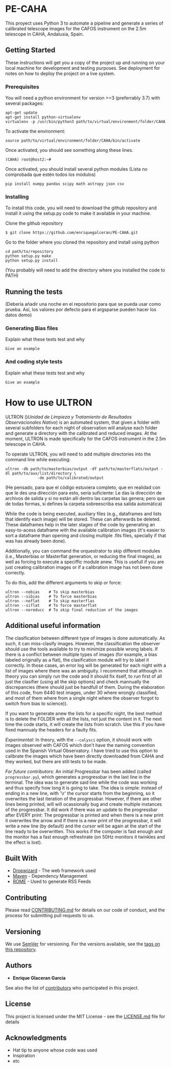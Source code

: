 # PE-CAHA

This proyect uses Python 3 to automate a pipeline and generate a series of calibrated telescope images for the CAFOS instrument on the 2.5m telescope in CAHA, Andalusia, Spain.

## Getting Started

These instructions will get you a copy of the project up and running on your local machine for development and testing purposes. See deployment for notes on how to deploy the project on a live system.

### Prerequisites

You will need a python environment for version >=3 (preferrably 3.7) with several packages:

```
apt-get update
apt-get install python-virtualenv
virtualenv -p /usr/bin/python3 path/to/virtual/environment/folder/CAHA
```

To activate the environment:
```
source path/to/virtual/environment/folder/CAHA/bin/activate
```

Once activated, you should see something along these lines.
```
(CAHA) root@host2:~#
```

Once activated, you should install several python modules (Lista no comprobada que estén todos los módulos)

```
pip install numpy pandas scipy math astropy json csv
```

### Installing

To install this code, you will need to download the github repository and install it using the setup.py code to make it available in your machine.

Clone the github repository

```
$ git clone https://github.com/enriquegalceran/PE-CAHA.git
```

Go to the folder where you cloned the repository and install using python

```
cd path/to/repository
python setup.py make
python setup.py install
```
(You probably will need to add the directory where you installed the code to PATH)

## Running the tests

(Debería añadir una noche en el repositorio para que se pueda usar como prueba. Así, los valores por defecto para el argsparse pueden hacer los datos demo)

### Generating Bias files

Explain what these tests test and why

```
Give an example
```

### And coding style tests

Explain what these tests test and why

```
Give an example
```

# How to use ULTRON

ULTRON ()_Unidad de Limpieza y Tratamiento de Resultados Observacionales Nativo_) is an automated system, that given a folder with several subfolders for each night of observation will analyse each folder and generate a directory with the calibrated and reduced images. At the moment, ULTRON is made specifically for the CAFOS instrument in the 2.5m telescope in CAHA.

To operate ULTRON, you will need to add multiple directories into the command line while executing:

```
ultron -db path/to/masterbias/output -df path/to/masterflats/output -dl path/to/aux/list/directory \
              -de path/to/calibrated/output
```

(He pensado, para que el código estuviera completo, que en realidad con que le des una dirección para esto, sería suficiente: Le das la dirección de archivos de salida y si no están allí dentro las carpetas las genera; pero que de todas formas, si defines la carpeta sobreescriba esa salida automática)

While the code is being executed, auxiliary files (e.g., dataframes and lists that identify each image) will be stored. These can afterwards be deleted. These dataframes help in the later stages of the code by generating an easy-to-acess dataframe with the available calibration images (it's easier to sort a dataframe than opening and closing multiple .fits files, specially if that was has already been done).

Additionally, you can command the orquestrator to skip different modules (i.e., Masterbias or  Masterflat generation, or reducing the final images), as well as forcing to execute a speciffic module anew. This is usefull if you are just creating calibration images or if a calibration image has not been done correctly.

To do this, add the different arguments to skip or force:

```
ultron --nobias    # To skip masterbias
ultron --sibias    # To force masterbias
ultron --noflat    # To skip masterflas
ultron --siflat    # To force masterflat
ultron --noreducc  # To skip final reduction of the images
```

## Additional useful information

The clasification between different type of images is done automatically. As such, it can miss-clasify images. However, the classification the observer should use the tools available to try to minimize possible wrong labels. If there is a conflict between multiple types of images (for example, a bias labeled originally as a flat), the clasification module will try to label it correctly. In those cases, an error log will be generated for each night with a list of images where there was an ambiguity. I recommend that although in theory you can simply run the code and it should fix itself, to run first of all just the clasifier (using all the skip options) and check mannually the discrepancies (there should just be handfull of them. During the elaboration of this code, from 6440 test images, under 30 where wrongly classified, and most of them where from a single night where the observer forgot to switch from bias to science)).

If you want to generate anew the lists for a specific night, the best method is to delete the FOLDER with all the lists, not just the content in it. The next time the code starts, it will create the lists from scratch. Use this if you have fixed mannualy the headers for a faulty fits.

_Experimental:_ In theory, with the ```--calysci``` option, it should work with images observed with CAFOS which don't have the naming convention used in the Spanish Virtual Observatory. I have tried to use this option to calibrate the images which have been directly downloaded from CAHA and they worked, but there are still tests to be made.

_For future contributors:_ An initial Progressbar has been added (called ```progressbar.py```), which generates a progressbar in the last line in the terminal. The idea was to generate said line while the code was working and thus specify how long it is going to take. The idea is simple: instead of ending in a new line, with '\r' the cursor starts from the beginning, so it overwrites the last iteration of the progressbar. However, if there are other lines being printed, will will ocassionally bug and create multiple instances of the progressbar. It did work if there was an update to the progressbar after EVERY print: The progressbar is printed and when there is a new print it overwrites the arrow and if there is a new print of the progressbar, it will write a new line (by default) and the cursor will be again at the start of the line ready to be overwritten. This works if the computer is fast enough and the monitor has a fast enough refreshrate (on 50Hz monitors it twinkles and the effect is lost).

## Built With

* [Dropwizard](http://www.dropwizard.io/1.0.2/docs/) - The web framework used
* [Maven](https://maven.apache.org/) - Dependency Management
* [ROME](https://rometools.github.io/rome/) - Used to generate RSS Feeds

## Contributing

Please read [CONTRIBUTING.md](https://gist.github.com/PurpleBooth/b24679402957c63ec426) for details on our code of conduct, and the process for submitting pull requests to us.

## Versioning

We use [SemVer](http://semver.org/) for versioning. For the versions available, see the [tags on this repository](https://github.com/your/project/tags). 

## Authors

* **Enrique Glaceran García**

See also the list of [contributors](https://github.com/enriquegalcera/pe-caha/contributors) who participated in this project.

## License

This project is licensed under the MIT License - see the [LICENSE.md](LICENSE.md) file for details

## Acknowledgments

* Hat tip to anyone whose code was used
* Inspiration
* etc
